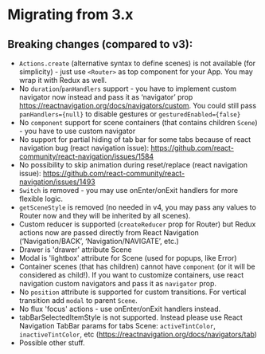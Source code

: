 # Migrating from 3.x

## Breaking changes (compared to v3):
* `Actions.create` (alternative syntax to define scenes) is not available (for simplicity) - just use `<Router>` as top component for your App. You may wrap it with Redux as well.
* No `duration`/`panHandlers` support - you have to implement custom navigator now instead and pass it as ‘navigator’ prop
https://reactnavigation.org/docs/navigators/custom. You could still pass `panHandlers={null}` to disable gestures or `gesturedEnabled={false}`
* No `component` support for scene containers (that contains children `Scene`) - you have to use custom navigator
* No support for partial hiding of tab bar for some tabs because of react navigation bug (react navigation issue):
https://github.com/react-community/react-navigation/issues/1584
* No possibility to skip animation during reset/replace (react navigation issue):
https://github.com/react-community/react-navigation/issues/1493
* `Switch` is removed - you may use onEnter/onExit handlers for more flexible logic.
* `getSceneStyle` is removed (no needed in v4, you may pass any values to Router now and they will be inherited by all scenes).
* Custom reducer is supported (`createReducer` prop for Router) but Redux actions now are passed directly from React Navigation (‘Navigation/BACK’, ‘Navigation/NAVIGATE’, etc.)
* Drawer is 'drawer' attribute Scene
* Modal is 'lightbox' attribute for Scene (used for popups, like Error)
* Container scenes (that has children) cannot have `component` (or it will be considered as child!). If you want to customize containers, use react navigation custom navigators and pass it as `navigator` prop.
* No `position` attribute is supported for custom transitions. For vertical transition add `modal` to parent `Scene`.
* No flux 'focus' actions - use onEnter/onExit handlers instead.
* tabBarSelectedItemStyle is not supported. Instead please use React Navigation TabBar params for tabs Scene: `activeTintColor`, `inactiveTintColor`, etc (https://reactnavigation.org/docs/navigators/tab)
* Possible other stuff.
